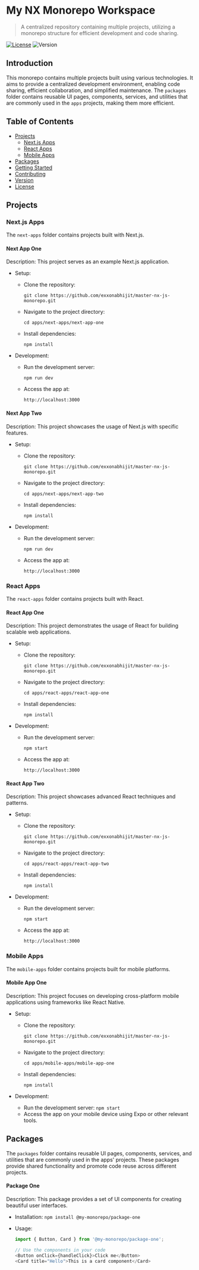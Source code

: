 # My NX Monorepo Workspace

> A centralized repository containing multiple projects, utilizing a monorepo structure for efficient development and code sharing.

[![License](https://img.shields.io/badge/License-MIT-blue.svg)](LICENSE)
![Version](https://img.shields.io/badge/Version-v1.0.1-green.svg)

## Introduction

This monorepo contains multiple projects built using various technologies. It aims to provide a centralized development environment, enabling code sharing, efficient collaboration, and simplified maintenance. The `packages` folder contains reusable UI pages, components, services, and utilities that are commonly used in the `apps` projects, making them more efficient.

## Table of Contents

- [Projects](#projects)
  - [Next.js Apps](#nextjs-apps)
  - [React Apps](#react-apps)
  - [Mobile Apps](#mobile-apps)
- [Packages](#packages)
- [Getting Started](#getting-started)
- [Contributing](#contributing)
- [Version](#version)
- [License](#license)

## Projects

### Next.js Apps

The `next-apps` folder contains projects built with Next.js.

#### Next App One

Description: This project serves as an example Next.js application.

- Setup:
  - Clone the repository:
    ```
    git clone https://github.com/exxonabhijit/master-nx-js-monorepo.git
    ```
  - Navigate to the project directory:
    ```
    cd apps/next-apps/next-app-one
    ```
  - Install dependencies:
    ```
    npm install
    ```

- Development:
  - Run the development server:
    ```
    npm run dev
    ```
  - Access the app at:
    ```
    http://localhost:3000
    ```

#### Next App Two

Description: This project showcases the usage of Next.js with specific features.

- Setup:
  - Clone the repository:
    ```
    git clone https://github.com/exxonabhijit/master-nx-js-monorepo.git
    ```
  - Navigate to the project directory:
    ```
    cd apps/next-apps/next-app-two
    ```
  - Install dependencies:
    ```
    npm install
    ```

- Development:
  - Run the development server:
    ```
    npm run dev
    ```
  - Access the app at:
    ```
    http://localhost:3000
    ```

### React Apps

The `react-apps` folder contains projects built with React.

#### React App One

Description: This project demonstrates the usage of React for building scalable web applications.

- Setup:
  - Clone the repository:
    ```
    git clone https://github.com/exxonabhijit/master-nx-js-monorepo.git
    ```
  - Navigate to the project directory:
    ```
    cd apps/react-apps/react-app-one
    ```
  - Install dependencies:
    ```
    npm install
    ```

- Development:
  - Run the development server:
    ```
    npm start
    ```
  - Access the app at:
    ```
    http://localhost:3000
    ```

#### React App Two

Description: This project showcases advanced React techniques and patterns.

- Setup:
  - Clone the repository:
    ```
    git clone https://github.com/exxonabhijit/master-nx-js-monorepo.git
    ```
  - Navigate to the project directory:
    ```
    cd apps/react-apps/react-app-two
    ```
  - Install dependencies:
    ```
    npm install
    ```

- Development:
  - Run the development server:
    ```
    npm start
    ```
  - Access the app at:
    ```
    http://localhost:3000
    ```

### Mobile Apps

The `mobile-apps` folder contains projects built for mobile platforms.

#### Mobile App One

Description: This project focuses on developing cross-platform mobile applications using frameworks like React Native.

- Setup:
  - Clone the repository:
    ```
    git clone https://github.com/exxonabhijit/master-nx-js-monorepo.git
    ```
  - Navigate to the project directory:
    ```
    cd apps/mobile-apps/mobile-app-one
    ```
  - Install dependencies:
    ```
    npm install
    ```

- Development:
  - Run the development server: `npm start`
  - Access the app on your mobile device using Expo or other relevant tools.


## Packages

The `packages` folder contains reusable UI pages, components, services, and utilities that are commonly used in the apps' projects. These packages provide shared functionality and promote code reuse across different projects.

#### Package One

Description: This package provides a set of UI components for creating beautiful user interfaces.

- Installation: `npm install @my-monorepo/package-one`

- Usage:
  ```javascript
  import { Button, Card } from '@my-monorepo/package-one';
  
  // Use the components in your code
  <Button onClick={handleClick}>Click me</Button>
  <Card title="Hello">This is a card component</Card>
